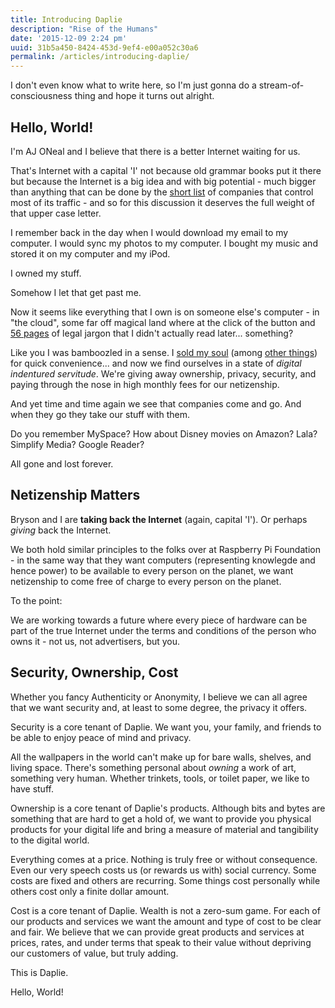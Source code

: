 ```yaml
---
title: Introducing Daplie
description: "Rise of the Humans"
date: '2015-12-09 2:24 pm'
uuid: 31b5a450-8424-453d-9ef4-e00a052c30a6
permalink: /articles/introducing-daplie/
---
```


I don't even know what to write here, so I'm just gonna do a stream-of-consciousness thing
and hope it turns out alright.

Hello, World!
-------------

I'm AJ ONeal and I believe that there is a better Internet waiting for us.

That's Internet with a capital 'I' not because old grammar books put it there
but because the Internet is a big idea and with big potential - much bigger
than anything that can be done by the
[short list](https://en.wikipedia.org/wiki/List_of_largest_Internet_companies)
of companies that control most of its traffic - and so for this discussion it
deserves the full weight of that upper case letter.

I remember back in the day when I would download my email to my computer.
I would sync my photos to my computer.
I bought my music and stored it on my computer and my iPod.

I owned my stuff.

Somehow I let that get past me.

Now it seems like everything that I own is on someone else's computer - in "the cloud",
some far off magical land where at the click of the button
and [56 pages](https://www.businessinsider.com/apple-terms-and-conditions) of legal jargon
that I didn't actually read later... something?

Like you I was bamboozled in a sense.
I [sold my soul](https://www.google.com/search?q=user+agreement+sold+soul)
(among [other things](https://www.google.com/search?q=terrifying+user+agreements))
for quick convenience... and now we find ourselves in a state of
*digital indentured servitude*.
We're giving away ownership, privacy, security, and paying through the nose in high monthly fees
for our netizenship.

And yet time and time again we see that companies come and go. And when they go they take
our stuff with them.

Do you remember MySpace? How about Disney movies on Amazon? Lala? Simplify Media? Google Reader?

All gone and lost forever.

Netizenship Matters
-------------------

Bryson and I are **taking back the Internet** (again, capital 'I').
Or perhaps *giving* back the Internet.

We both hold similar principles to the folks over at Raspberry Pi Foundation -
in the same way that they want computers (representing knowlegde and hence power)
to be available to every person on the planet,
we want netizenship to come free of charge to every person on the planet.

To the point:

We are working towards a future where every piece of hardware can be part of the
true Internet under the terms and conditions of the person who owns it -
not us, not advertisers, but you.

Security, Ownership, Cost
------------------------

Whether you fancy Authenticity or Anonymity, I believe we can all agree that we
want security and, at least to some degree, the privacy it offers.

Security is a core tenant of Daplie. We want you, your family, and friends
to be able to enjoy peace of mind and privacy.

All the wallpapers in the world can't make up for bare walls, shelves, and living space.
There's something personal about *owning* a work of art, something very human.
Whether trinkets, tools, or toilet paper, we like to have stuff.

Ownership is a core tenant of Daplie's products. Although bits and bytes are something that
are hard to get a hold of, we want to provide you physical products for your digital life
and bring a measure of material and tangibility to the digital world.

Everything comes at a price. Nothing is truly free or without consequence. Even our very speech
costs us (or rewards us with) social currency. Some costs are fixed and others are recurring.
Some things cost personally while others cost only a finite dollar amount.

Cost is a core tenant of Daplie. Wealth is not a zero-sum game. For each of our products and
services we want the amount and type of cost to be clear and fair. We believe that we can provide
great products and services at prices, rates, and under terms that speak to their value without
depriving our customers of value, but truly adding.

This is Daplie.

Hello, World!
